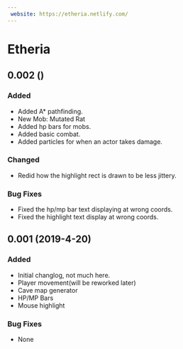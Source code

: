```yaml
---
 website: https://etheria.netlify.com/
---
```

# Etheria

## 0.002 ()

### Added
- Added A* pathfinding.
- New Mob: Mutated Rat
- Added hp bars for mobs.
- Added basic combat.
- Added particles for when an actor takes damage.

### Changed
- Redid how the highlight rect is drawn to be less jittery.

### Bug Fixes

- Fixed the hp/mp bar text displaying at wrong coords.
- Fixed the highlight text display at wrong coords.

## 0.001 (2019-4-20)

### Added

- Initial changlog, not much here.
- Player movement(will be reworked later)
- Cave map generator
- HP/MP Bars
- Mouse highlight

### Bug Fixes

- None